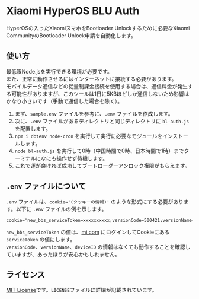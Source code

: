 # Xiaomi HyperOS BLU Auth
HyperOSの入ったXiaomiスマホをBootloader Unlockするために必要なXiaomi CommunityのBootloader Unlock申請を自動化します。

## 使い方
最低限Node.jsを実行できる環境が必要です。
<br>
また、正常に動作させるにはインターネットに接続する必要があります。
<br>
モバイルデータ通信などの従量制課金接続を使用する場合は、通信料金が発生する可能性がありますが、このツールは1日に5KBほどしか通信しないため影響はかなり小さいです（手動で通信した場合を除く）。

1. まず、`sample.env` ファイルを参考に、`.env` ファイルを作成します。
2. 次に、`.env` ファイルがあるディレクトリと同じディレクトリに `bl-auth.js` を配置します。
3. `npm i dotenv node-cron` を実行して実行に必要なモジュールをインストールします。
4. `node bl-auth.js` を実行して0時（中国時間で0時、日本時間で1時）までターミナルになにも操作せず待機します。
5. これで運が良ければ成功してブートローダーアンロック権限がもらえます。

## `.env` ファイルについて
`.env` ファイルは、`cookie='(クッキーの情報)'` のような形式にする必要があります。以下に `.env` ファイルの例を示します。
<br>
```
cookie='new_bbs_serviceToken=xxxxxxxxxx;versionCode=500421;versionName=5.4.21;deviceID=ABCD1234'
```
`new_bbs_serviceToken` の値は、[mi.com](https://mi.com) にログインしてCookieにある `serviceToken` の値にします。
<br>
`versionCode`、`versionName`、`deviceID` の情報はなくても動作することを確認していますが、あったほうが安心かもしれません。

## ライセンス
[MIT License](https://mit-license.org/)です。`LICENSE`ファイルに詳細が記載されています。
